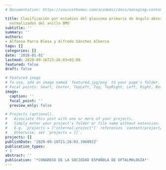 ```yaml
---
# Documentation: https://sourcethemes.com/academic/docs/managing-content/

title: Clasificación por estadios del glaucoma primario de ángulo abierto usando valores
  normalizados del anillo BMO
subtitle: ''
summary: ''
authors:
- Alfonso Parra Blesa y Alfredo Sánchez Alberca
tags: []
categories: []
date: '2018-01-01'
lastmod: 2020-09-16T23:26:03+02:00
featured: false
draft: false

# Featured image
# To use, add an image named `featured.jpg/png` to your page's folder.
# Focal points: Smart, Center, TopLeft, Top, TopRight, Left, Right, BottomLeft, Bottom, BottomRight.
image:
  caption: ''
  focal_point: ''
  preview_only: false

# Projects (optional).
#   Associate this post with one or more of your projects.
#   Simply enter your project's folder or file name without extension.
#   E.g. `projects = ["internal-project"]` references `content/project/deep-learning/index.md`.
#   Otherwise, set `projects = []`.
projects: []
publishDate: '2020-09-16T21:26:03.396092Z'
publication_types:
- 1
abstract: ''
publication: '*CONGRESO DE LA SOCIEDAD ESPAÑOLA DE OFTALMOLOGÍA*'
---
```

